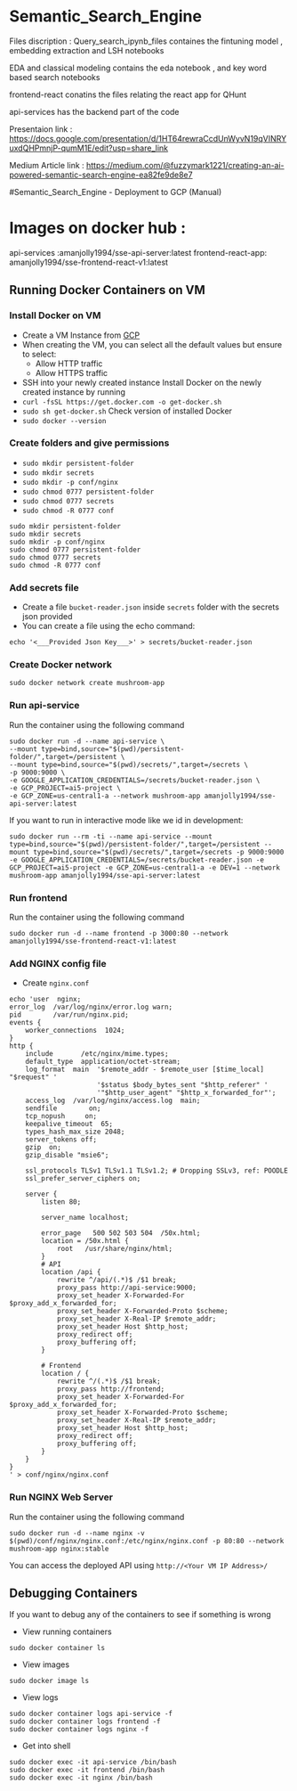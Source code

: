 # Semantic_Search_Engine

Files discription :
Query_search_ipynb_files containes the fintuning model , embedding extraction and LSH notebooks 

EDA and classical modeling contains the eda notebook , and key word based search notebooks 

frontend-react conatins the files relating the react app for QHunt

api-services has the backend part of the code 

Presentaion link : https://docs.google.com/presentation/d/1HT64rewraCcdUnWyvN19qVINRYuxdQHPmnjP-qumM1E/edit?usp=share_link

Medium Article link : https://medium.com/@fuzzymark1221/creating-an-ai-powered-semantic-search-engine-ea82fe9de8e7

#Semantic_Search_Engine - Deployment to GCP (Manual)

# Images on docker hub : 
api-services :amanjolly1994/sse-api-server:latest
frontend-react-app: amanjolly1994/sse-frontend-react-v1:latest

## Running Docker Containers on VM

### Install Docker on VM
* Create a VM Instance from [GCP](https://console.cloud.google.com/compute/instances)
* When creating the VM, you can select all the default values but ensure to select:
	- Allow HTTP traffic
	- Allow HTTPS traffic
* SSH into your newly created instance
Install Docker on the newly created instance by running
* `curl -fsSL https://get.docker.com -o get-docker.sh`
* `sudo sh get-docker.sh`
Check version of installed Docker
* `sudo docker --version`

### Create folders and give permissions
* `sudo mkdir persistent-folder`
* `sudo mkdir secrets`
* `sudo mkdir -p conf/nginx`
* `sudo chmod 0777 persistent-folder`
* `sudo chmod 0777 secrets`
* `sudo chmod -R 0777 conf`

```
sudo mkdir persistent-folder
sudo mkdir secrets
sudo mkdir -p conf/nginx
sudo chmod 0777 persistent-folder
sudo chmod 0777 secrets
sudo chmod -R 0777 conf
```

### Add secrets file
* Create a file `bucket-reader.json` inside `secrets` folder with the secrets json provided
* You can create a file using the echo command:
```
echo '<___Provided Json Key___>' > secrets/bucket-reader.json
```


### Create Docker network
```
sudo docker network create mushroom-app
```

### Run api-service
Run the container using the following command
```
sudo docker run -d --name api-service \
--mount type=bind,source="$(pwd)/persistent-folder/",target=/persistent \
--mount type=bind,source="$(pwd)/secrets/",target=/secrets \
-p 9000:9000 \
-e GOOGLE_APPLICATION_CREDENTIALS=/secrets/bucket-reader.json \
-e GCP_PROJECT=ai5-project \
-e GCP_ZONE=us-central1-a --network mushroom-app amanjolly1994/sse-api-server:latest
```

If you want to run in interactive mode like we id in development:
```
sudo docker run --rm -ti --name api-service --mount type=bind,source="$(pwd)/persistent-folder/",target=/persistent --mount type=bind,source="$(pwd)/secrets/",target=/secrets -p 9000:9000 -e GOOGLE_APPLICATION_CREDENTIALS=/secrets/bucket-reader.json -e GCP_PROJECT=ai5-project -e GCP_ZONE=us-central1-a -e DEV=1 --network mushroom-app amanjolly1994/sse-api-server:latest
```

### Run frontend
Run the container using the following command
```
sudo docker run -d --name frontend -p 3000:80 --network amanjolly1994/sse-frontend-react-v1:latest
```

### Add NGINX config file
* Create `nginx.conf`
```
echo 'user  nginx;
error_log  /var/log/nginx/error.log warn;
pid        /var/run/nginx.pid;
events {
    worker_connections  1024;
}
http {
    include       /etc/nginx/mime.types;
    default_type  application/octet-stream;
    log_format  main  '$remote_addr - $remote_user [$time_local] "$request" '
                      '$status $body_bytes_sent "$http_referer" '
                      '"$http_user_agent" "$http_x_forwarded_for"';
    access_log  /var/log/nginx/access.log  main;
    sendfile        on;
    tcp_nopush     on;
    keepalive_timeout  65;
	types_hash_max_size 2048;
	server_tokens off;
    gzip  on;
	gzip_disable "msie6";

	ssl_protocols TLSv1 TLSv1.1 TLSv1.2; # Dropping SSLv3, ref: POODLE
    ssl_prefer_server_ciphers on;

	server {
		listen 80;

		server_name localhost;

		error_page   500 502 503 504  /50x.html;
		location = /50x.html {
			root   /usr/share/nginx/html;
		}
		# API
		location /api {
			rewrite ^/api/(.*)$ /$1 break;
			proxy_pass http://api-service:9000;
			proxy_set_header X-Forwarded-For $proxy_add_x_forwarded_for;
			proxy_set_header X-Forwarded-Proto $scheme;
			proxy_set_header X-Real-IP $remote_addr;
			proxy_set_header Host $http_host;
			proxy_redirect off;
			proxy_buffering off;
		}

		# Frontend
		location / {
			rewrite ^/(.*)$ /$1 break;
			proxy_pass http://frontend;
			proxy_set_header X-Forwarded-For $proxy_add_x_forwarded_for;
			proxy_set_header X-Forwarded-Proto $scheme;
			proxy_set_header X-Real-IP $remote_addr;
			proxy_set_header Host $http_host;
			proxy_redirect off;
			proxy_buffering off;
		}
	}
}
' > conf/nginx/nginx.conf
```

### Run NGINX Web Server
Run the container using the following command
```
sudo docker run -d --name nginx -v $(pwd)/conf/nginx/nginx.conf:/etc/nginx/nginx.conf -p 80:80 --network mushroom-app nginx:stable
```

You can access the deployed API using `http://<Your VM IP Address>/`


## Debugging Containers

If you want to debug any of the containers to see if something is wrong

* View running containers
```
sudo docker container ls
```

* View images
```
sudo docker image ls
```

* View logs
```
sudo docker container logs api-service -f
sudo docker container logs frontend -f
sudo docker container logs nginx -f
```

* Get into shell
```
sudo docker exec -it api-service /bin/bash
sudo docker exec -it frontend /bin/bash
sudo docker exec -it nginx /bin/bash
```

